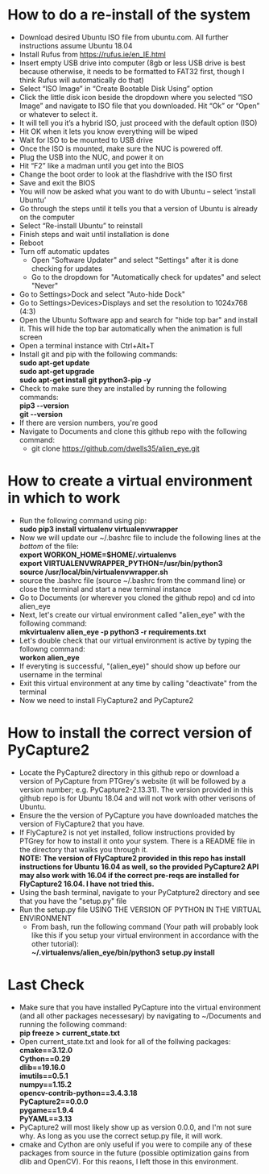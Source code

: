 # How to do a re-install of the system
* Download desired Ubuntu ISO file from ubuntu.com. All further instructions assume Ubuntu 18.04
* Install Rufus from https://rufus.ie/en_IE.html
* Insert empty USB drive into computer (8gb or less USB drive is best because otherwise, it needs to be formatted to FAT32 first, though I think Rufus will automatically do that)
* Select “ISO Image” in “Create Bootable Disk Using” option
* Click the little disk icon beside the dropdown where you selected “ISO Image” and navigate to ISO file that you downloaded. Hit “Ok” or “Open” or whatever to select it. 
* It will tell you it’s a hybrid ISO, just proceed with the default option (ISO)
* Hit OK when it lets you know everything will be wiped
* Wait for ISO to be mounted to USB drive
* Once the ISO is mounted, make sure the NUC is powered off. 
* Plug the USB into the NUC, and power it on
* Hit “F2” like a madman until you get into the BIOS
* Change the boot order to look at the flashdrive with the ISO first
* Save and exit the BIOS
* You will now be asked what you want to do with Ubuntu – select ‘install Ubuntu’
* Go through the steps until it tells you that a version of Ubuntu is already on the computer
* Select “Re-install Ubuntu” to reinstall
* Finish steps and wait until installation is done
* Reboot
* Turn off automatic updates
  * Open "Software Updater" and select "Settings" after it is done checking for updates
  * Go to the dropdown for "Automatically check for updates" and select "Never"
* Go to Settings>Dock and select "Auto-hide Dock"
* Go to Settings>Devices>Displays and set the resolution to 1024x768 (4:3)
* Open the Ubuntu Software app and search for "hide top bar" and install it. This will hide the top bar automatically when the animation is full screen
* Open a terminal instance with Ctrl+Alt+T
* Install git and pip with the following commands:  
**sudo apt-get update**  
**sudo apt-get upgrade**  
**sudo apt-get install git python3-pip -y**
* Check to make sure they are installed by running the following commands:  
**pip3 --version**  
**git --version**
* If there are version numbers, you're good
* Navigate to Documents and clone this github repo with the following command:
  * git clone https://github.com/dwells35/alien_eye.git

# How to create a virtual environment in which to work
* Run the following command using pip:  
**sudo pip3 install virtualenv virtualenvwrapper**
* Now we will update our ~/.bashrc file to include the following lines at the _bottom_ of the file:  
**export WORKON_HOME=$HOME/.virtualenvs**  
**export VIRTUALENVWRAPPER_PYTHON=/usr/bin/python3**  
**source /usr/local/bin/virtualenvwrapper.sh**  
* source the .bashrc file (source ~/.bashrc from the command line) or close the terminal and start a new terminal instance
* Go to Documents (or wherever you cloned the github repo) and cd into alien_eye
* Next, let's create our virtual environment called "alien_eye" with the following command:  
**mkvirtualenv alien_eye -p python3 -r requirements.txt**
* Let's double check that our virtual environment is active by typing the followng command:  
**workon alien_eye**
* If everyting is successful, "(alien_eye)" should show up before our username in the terminal
* Exit this virtual environment at any time by calling "deactivate" from the terminal
* Now we need to install FlyCapture2 and PyCapture2

# How to install the correct version of PyCapture2

* Locate the PyCapture2 directory in this github repo or download a version of PyCapture from PTGrey's website (it will be followed by a version number; e.g. PyCapture2-2.13.31). The version provided in this github repo is for Ubuntu 18.04 and will not work with other verisons of Ubuntu.
* Ensure the the version of PyCapture you have downloaded matches the version of FlyCapture2 that you have.
* If FlyCapture2 is not yet installed, follow instructions provided by PTGrey for how to install it onto your system. There is a README file in the directory that walks you through it.  
**NOTE: The version of FlyCapture2 provided in this repo has install instructions for Ubuntu 16.04 as well, so the provided PyCapture2 API may also work with 16.04 if the correct pre-reqs are installed for FlyCapture2 16.04. I have not tried this.**
* Using the bash terminal, navigate to your PyCatpture2 directory and see that you have the "setup.py" file
* Run the setup.py file USING THE VERSION OF PYTHON IN THE VIRTUAL ENVIRONMENT
  * From bash, run the following command (Your path will probably look like this if you setup your virtual environment in accordance with the other tutorial):  
**~/.virtualenvs/alien_eye/bin/python3 setup.py install**

# Last Check
 * Make sure that you have installed PyCapture into the virtual environment (and all other packages necessesary) by navigating to ~/Documents and running the following command:  
 **pip freeze > current_state.txt**
 * Open current_state.txt and look for all of the follwing packages:  
 **cmake==3.12.0  
 Cython==0.29  
 dlib==19.16.0  
 imutils==0.5.1  
 numpy==1.15.2  
 opencv-contrib-python==3.4.3.18  
 PyCapture2==0.0.0  
 pygame==1.9.4  
 PyYAML==3.13**  
 * PyCapture2 will most likely show up as version 0.0.0, and I'm not sure why. As long as you use the correct setup.py file, it will work.
 * cmake and Cython are only useful if you were to compile any of these packages from source in the future (possible optimization gains from dlib and OpenCV). For this reaons, I left those in this environment.

